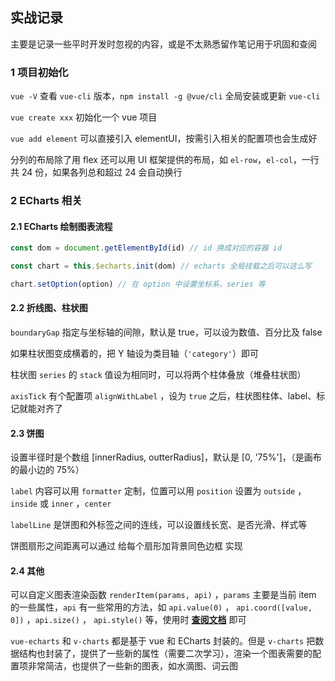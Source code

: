 ## 实战记录

主要是记录一些平时开发时忽视的内容，或是不太熟悉留作笔记用于巩固和查阅

### 1 项目初始化

`vue -V` 查看 `vue-cli` 版本，`npm install -g @vue/cli` 全局安装或更新 `vue-cli`

`vue create xxx` 初始化一个 vue 项目

`vue add element` 可以直接引入 elementUI，按需引入相关的配置项也会生成好

分列的布局除了用 flex 还可以用 UI 框架提供的布局，如 `el-row`，`el-col`，一行共 24 份，如果各列总和超过 24 会自动换行

### 2 ECharts 相关

#### 2.1 ECharts 绘制图表流程

```js
const dom = document.getElementById(id) // id 换成对应的容器 id

const chart = this.$echarts.init(dom) // echarts 全局挂载之后可以这么写

chart.setOption(option) // 在 option 中设置坐标系，series 等
```

#### 2.2 折线图、柱状图

`boundaryGap` 指定与坐标轴的间隙，默认是 true，可以设为数值、百分比及 false

如果柱状图变成横着的，把 Y 轴设为类目轴（`'category'`）即可

柱状图 `series` 的 `stack` 值设为相同时，可以将两个柱体叠放（堆叠柱状图）

`axisTick` 有个配置项 `alignWithLabel` ，设为 `true` 之后，柱状图柱体、label、标记就能对齐了

#### 2.3 饼图

设置半径时是个数组 [innerRadius, outterRadius]，默认是 [0, '75%']，（是画布的最小边的 75%）

`label` 内容可以用 `formatter` 定制，位置可以用 `position` 设置为 `outside` ，`inside` 或 `inner` ，`center`

`labelLine` 是饼图和外标签之间的连线，可以设置线长宽、是否光滑、样式等

饼图扇形之间距离可以通过 给每个扇形加背景同色边框 实现

#### 2.4 其他

可以自定义图表渲染函数 `renderItem(params, api)` ，`params` 主要是当前 item 的一些属性，`api` 有一些常用的方法，如 `api.value(0)` ， `api.coord([value, 0])` ，`api.size()` ， `api.style()` 等，使用时 [**查阅文档**](https://echarts.apache.org/zh/option.html#series-custom.type) 即可

`vue-echarts` 和 `v-charts` 都是基于 vue 和 ECharts 封装的。但是 `v-charts` 把数据结构也封装了，提供了一些新的属性（需要二次学习），渲染一个图表需要的配置项非常简洁，也提供了一些新的图表，如水滴图、词云图
